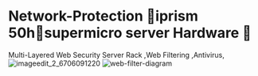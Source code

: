 # Network-Protection iprism 50hsupermicro server Hardware 
Multi-Layered Web Security 
Server Rack ,Web Filtering ,Antivirus,  
![imageedit_2_6706091220](https://user-images.githubusercontent.com/124946940/230790473-8a239859-e733-44bc-9932-44dd3fec96b8.gif)
![web-filter-diagram](https://user-images.githubusercontent.com/124946940/230791136-c7779ce1-202e-450e-9052-2bb61fda82fd.jpeg)
